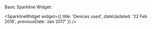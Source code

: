 Basic Sparkline Widget:

<SparklineWidget widget={{
  title: 'Devices used',
  dateUpdated: '22 Feb 2016',
  previousDate: 'Jan 2017'
}} />

